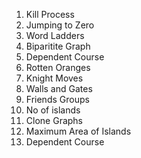1. Kill Process 
2. Jumping to  Zero 
3. Word Ladders 
4. Biparitite Graph 
5. Dependent Course 
6. Rotten Oranges 
7. Knight Moves
8. Walls and Gates 
9. Friends Groups 
10. No of islands 
11. Clone Graphs 
12. Maximum Area of Islands 
13. Dependent Course 
